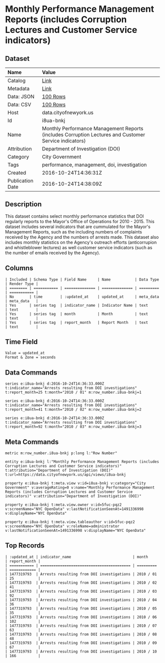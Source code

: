 # Monthly Performance Management Reports (includes Corruption Lectures and Customer Service indicators)

## Dataset

| Name | Value |
| :--- | :---- |
| Catalog | [Link](https://catalog.data.gov/dataset/monthly-performance-management-reports-includes-corruption-lectures-and-customer-service-i) |
| Metadata | [Link](https://data.cityofnewyork.us/api/views/i8ua-bnkj) |
| Data: JSON | [100 Rows](https://data.cityofnewyork.us/api/views/i8ua-bnkj/rows.json?max_rows=100) |
| Data: CSV | [100 Rows](https://data.cityofnewyork.us/api/views/i8ua-bnkj/rows.csv?max_rows=100) |
| Host | data.cityofnewyork.us |
| Id | i8ua-bnkj |
| Name | Monthly Performance Management Reports (includes Corruption Lectures and Customer Service indicators) |
| Attribution | Department of Investigation (DOI) |
| Category | City Government |
| Tags | performance, management, doi, investigation |
| Created | 2016-10-24T14:36:31Z |
| Publication Date | 2016-10-24T14:38:09Z |

## Description

This dataset contains select monthly performance statistics that DOI regularly reports to the Mayor's Office of Operations for 2010 - 2015.  This dataset includes several indicators that are cummulated for the Mayor's Management Reports, such as the including numbers of complaints received by the Agency and the numbers of arrests made.  This dataset also includes monthly statistics on the Agency's outreach efforts (anticorrupion and whistleblower lectures) as well customer service indicators (such as the number of emails received by the Agency).

## Columns

```ls
| Included | Schema Type | Field Name     | Name           | Data Type | Render Type |
| ======== | =========== | ============== | ============== | ========= | =========== |
| No       | time        | :updated_at    | updated_at     | meta_data | meta_data   |
| Yes      | series tag  | indicator_name | Indicator Name | text      | text        |
| Yes      | series tag  | month          | Month          | text      | text        |
| Yes      | series tag  | report_month   | Report Month   | text      | text        |
```

## Time Field

```ls
Value = updated_at
Format & Zone = seconds
```

## Data Commands

```ls
series e:i8ua-bnkj d:2016-10-24T14:36:33.000Z t:indicator_name="Arrests resulting from DOI investigations" t:report_month=25 t:month="2010 / 01" m:row_number.i8ua-bnkj=1

series e:i8ua-bnkj d:2016-10-24T14:36:33.000Z t:indicator_name="Arrests resulting from DOI investigations" t:report_month=41 t:month="2010 / 02" m:row_number.i8ua-bnkj=2

series e:i8ua-bnkj d:2016-10-24T14:36:33.000Z t:indicator_name="Arrests resulting from DOI investigations" t:report_month=92 t:month="2010 / 03" m:row_number.i8ua-bnkj=3
```

## Meta Commands

```ls
metric m:row_number.i8ua-bnkj p:long l:"Row Number"

entity e:i8ua-bnkj l:"Monthly Performance Management Reports (includes Corruption Lectures and Customer Service indicators)" t:attribution="Department of Investigation (DOI)" t:url=https://data.cityofnewyork.us/api/views/i8ua-bnkj

property e:i8ua-bnkj t:meta.view v:id=i8ua-bnkj v:category="City Government" v:averageRating=0 v:name="Monthly Performance Management Reports (includes Corruption Lectures and Customer Service indicators)" v:attribution="Department of Investigation (DOI)"

property e:i8ua-bnkj t:meta.view.owner v:id=5fuc-pqz2 v:screenName="NYC OpenData" v:lastNotificationSeenAt=1491336998 v:displayName="NYC OpenData"

property e:i8ua-bnkj t:meta.view.tableauthor v:id=5fuc-pqz2 v:screenName="NYC OpenData" v:roleName=administrator v:lastNotificationSeenAt=1491336998 v:displayName="NYC OpenData"
```

## Top Records

```ls
| :updated_at | indicator_name                            | month     | report_month | 
| =========== | ========================================= | ========= | ============ | 
| 1477319793  | Arrests resulting from DOI investigations | 2010 / 01 | 25           | 
| 1477319793  | Arrests resulting from DOI investigations | 2010 / 02 | 41           | 
| 1477319793  | Arrests resulting from DOI investigations | 2010 / 03 | 92           | 
| 1477319793  | Arrests resulting from DOI investigations | 2010 / 04 | 36           | 
| 1477319793  | Arrests resulting from DOI investigations | 2010 / 05 | 35           | 
| 1477319793  | Arrests resulting from DOI investigations | 2010 / 06 | 102          | 
| 1477319793  | Arrests resulting from DOI investigations | 2010 / 07 | 63           | 
| 1477319793  | Arrests resulting from DOI investigations | 2010 / 08 | 48           | 
| 1477319793  | Arrests resulting from DOI investigations | 2010 / 09 | 67           | 
| 1477319793  | Arrests resulting from DOI investigations | 2010 / 10 | 166          | 
```